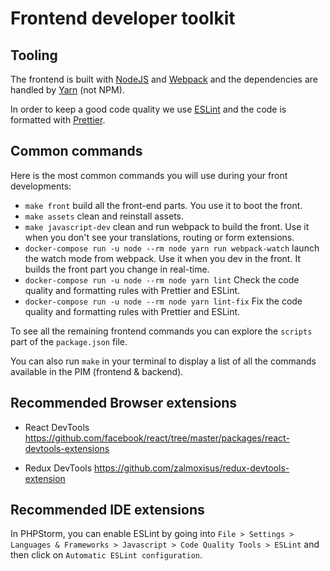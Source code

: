 # Frontend developer toolkit

## Tooling

The frontend is built with [NodeJS](https://nodejs.org/) and [Webpack](https://webpack.js.org/) and
the dependencies are handled by [Yarn](https://yarnpkg.com/) (not NPM).

In order to keep a good code quality we use [ESLint](https://eslint.org/) and the code is formatted with [Prettier](https://prettier.io/).

## Common commands

Here is the most common commands you will use during your front developments:

- `make front` build all the front-end parts. You use it to boot the front.
- `make assets` clean and reinstall assets.
- `make javascript-dev` clean and run webpack to build the front. Use it when you don't see your translations, routing or form extensions.
- `docker-compose run -u node --rm node yarn run webpack-watch` launch the watch mode from webpack. Use it when you dev in the front. It builds the front part you change in real-time.
- `docker-compose run -u node --rm node yarn lint` Check the code quality and formatting rules with Prettier and ESLint.
- `docker-compose run -u node --rm node yarn lint-fix` Fix the code quality and formatting rules with Prettier and ESLint.

To see all the remaining frontend commands you can explore the `scripts` part of the `package.json` file.

You can also run `make` in your terminal to display a list of all the commands available in the PIM (frontend & backend).

## Recommended Browser extensions

- React DevTools
  https://github.com/facebook/react/tree/master/packages/react-devtools-extensions

- Redux DevTools
  https://github.com/zalmoxisus/redux-devtools-extension

## Recommended IDE extensions

In PHPStorm, you can enable ESLint by going into `File > Settings > Languages & Frameworks > Javascript > Code Quality Tools > ESLint` and then click on `Automatic ESLint configuration`.
